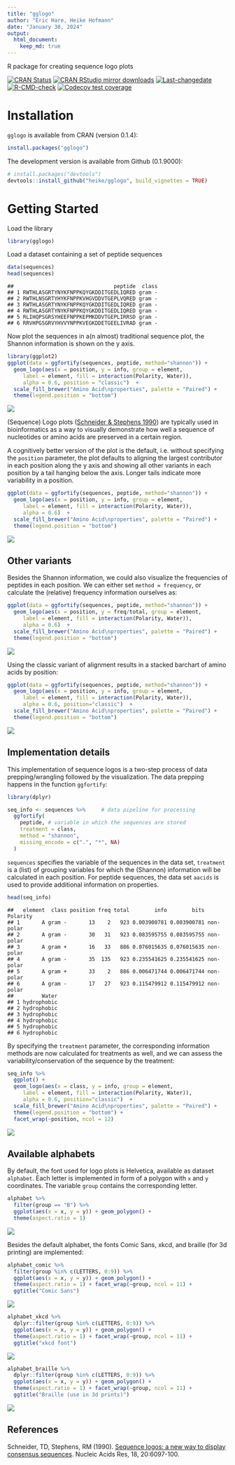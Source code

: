 ```yaml
---
title: "gglogo"
author: "Eric Hare, Heike Hofmann"
date: "January 30, 2024"
output: 
  html_document:
    keep_md: true
---
```




R package for creating sequence logo plots

<!-- badges: start -->
[![CRAN Status](http://www.r-pkg.org/badges/version/gglogo)](https://cran.r-project.org/package=gglogo) [![CRAN RStudio mirror downloads](https://cranlogs.r-pkg.org/badges/last-month/gglogo?color=blue)](https://r-pkg.org/pkg/gglogo)
[![Last-changedate](https://img.shields.io/badge/last%20change-2024--01--30-yellowgreen.svg)](https://github.com/heike/gglogo/commits/main)
[![R-CMD-check](https://github.com/heike/gglogo/actions/workflows/R-CMD-check.yaml/badge.svg)](https://github.com/heike/gglogo/actions/workflows/R-CMD-check.yaml)
[![Codecov test coverage](https://codecov.io/gh/heike/gglogo/branch/main/graph/badge.svg)](https://app.codecov.io/gh/heike/gglogo?branch=main)
<!-- badges: end -->


# Installation

`gglogo` is available from CRAN (version 0.1.4):

```r
install.packages("gglogo")
```


The development version is available from Github (0.1.9000):


```r
# install.packages("devtools")
devtools::install_github("heike/gglogo", build_vignettes = TRUE)
```

# Getting Started

Load the library


```r
library(gglogo)
```

Load a dataset containing a set of peptide sequences


```r
data(sequences)
head(sequences)
```

```
##                                peptide  class
## 1 RWTHLASGRTYNYKFNPPKQYGKDDITGEDLIQRED gram -
## 2 RWTHLNSGRTYHYKFNPPKVHGVDDVTGEPLVQRED gram -
## 3 RWTHLASGRTYNYKFNPPKQYGKDDITGEDLIQRED gram -
## 4 RWTHLASGRTYNYKFNPPKQYGKDDITGEDLIQRED gram -
## 5 RLIHQPSGRSYHEEFNPPKEPMKDDVTGEPLIRRSD gram -
## 6 RRVHPGSGRVYHVVYNPPKVEGKDDETGEELIVRAD gram -
```

Now plot the sequences in a(n almost) traditional sequence plot, the Shannon information is shown on the y axis. 


```r
library(ggplot2)
ggplot(data = ggfortify(sequences, peptide, method="shannon")) +      
  geom_logo(aes(x = position, y = info, group = element, 
     label = element, fill = interaction(Polarity, Water)),
     alpha = 0.6, position = "classic")  +
  scale_fill_brewer("Amino Acid\nproperties", palette = "Paired") +
  theme(legend.position = "bottom") 
```

![](man/figures/unnamed-chunk-5-1.png)<!-- -->

(Sequence) Logo plots ([Schneider & Stephens 1990](https://academic.oup.com/nar/article-abstract/18/20/6097/1141316)) are typically used in bioinformatics as a way to visually demonstrate how well a sequence of nucleotides or amino acids are preserved in a certain region.

A cognitively better version of the plot is the default, i.e. without specifying the `position` parameter, the plot defaults to aligning the largest contributor in each position along the y axis and showing all other variants in each position by a tail hanging below the axis. Longer tails indicate more variability in a position. 


```r
ggplot(data = ggfortify(sequences, peptide, method="shannon")) +      
  geom_logo(aes(x = position, y = info, group = element, 
     label = element, fill = interaction(Polarity, Water)),
     alpha = 0.6)  +
  scale_fill_brewer("Amino Acid\nproperties", palette = "Paired") +
  theme(legend.position = "bottom") 
```

![](man/figures/unnamed-chunk-6-1.png)<!-- -->

## Other variants

Besides the Shannon information, we could also visualize the frequencies of peptides in each position. We can either set `method = frequency`, or calculate the (relative) frequency information ourselves as:


```r
ggplot(data = ggfortify(sequences, peptide, method="shannon")) +      
  geom_logo(aes(x = position, y = freq/total, group = element, 
     label = element, fill = interaction(Polarity, Water)),
     alpha = 0.6)  +
  scale_fill_brewer("Amino Acid\nproperties", palette = "Paired") +
  theme(legend.position = "bottom") 
```

![](man/figures/unnamed-chunk-7-1.png)<!-- -->

Using the classic variant of alignment results in a stacked barchart of amino acids by position:


```r
ggplot(data = ggfortify(sequences, peptide, method="shannon")) +      
  geom_logo(aes(x = position, y = info, group = element, 
     label = element, fill = interaction(Polarity, Water)),
     alpha = 0.6, position="classic")  +
  scale_fill_brewer("Amino Acid\nproperties", palette = "Paired") +
  theme(legend.position = "bottom") 
```

![](man/figures/unnamed-chunk-8-1.png)<!-- -->


## Implementation details 

This implementation of sequence logos is a two-step process of data prepping/wrangling followed by the visualization. 
The data prepping happens in the function `ggfortify`:


```r
library(dplyr)

seq_info <- sequences %>%     # data pipeline for processing
  ggfortify(
    peptide, # variable in which the sequences are stored
    treatment = class,
    method = "shannon",
    missing_encode = c(".", "*", NA)
  )
```

`sequences` specifies the variable of the sequences in the data set, `treatment` is a (list) of grouping variables for which the (Shannon) information will be calculated in each position. For peptide sequences, the data set `aacids` is used to provide additional information on properties. 



```r
head(seq_info)
```

```
##   element  class position freq total        info        bits  Polarity
## 1       A gram -       13    2   923 0.003900781 0.003900781 non-polar
## 2       A gram -       30   31   923 0.083595755 0.083595755 non-polar
## 3       A gram +       16   33   886 0.076015635 0.076015635 non-polar
## 4       A gram -       35  135   923 0.235541625 0.235541625 non-polar
## 5       A gram +       33    2   886 0.006471744 0.006471744 non-polar
## 6       A gram -       17   27   923 0.115479912 0.115479912 non-polar
##         Water
## 1 hydrophobic
## 2 hydrophobic
## 3 hydrophobic
## 4 hydrophobic
## 5 hydrophobic
## 6 hydrophobic
```

By specifying the `treatment` parameter, the corresponding information methods are now calculated for treatments as well, and we can assess the variability/conservation of the sequence by the treatment:


```r
seq_info %>%
  ggplot() + 
  geom_logo(aes(x = class, y = info, group = element, 
     label = element, fill = interaction(Polarity, Water)),
     alpha = 0.6, position="classic")  +
  scale_fill_brewer("Amino Acid\nproperties", palette = "Paired") +
  theme(legend.position = "bottom") +
  facet_wrap(~position, ncol = 12)
```

![](man/figures/unnamed-chunk-11-1.png)<!-- -->


## Available alphabets


By default, the font used for logo plots is Helvetica, available as dataset `alphabet`. Each letter is implemented in form of a polygon with `x` and `y` coordinates. The variable `group` contains the corresponding letter.


```r
alphabet %>%
  filter(group == "B") %>% 
  ggplot(aes(x = x, y = y)) + geom_polygon() + 
  theme(aspect.ratio = 1)
```

![](man/figures/unnamed-chunk-12-1.png)<!-- -->

Besides the default alphabet, the fonts  Comic Sans, xkcd, and braille (for 3d printing) are implemented:


```r
alphabet_comic %>% 
  filter(group %in% c(LETTERS, 0:9)) %>%
  ggplot(aes(x = x, y = y)) + geom_polygon() + 
  theme(aspect.ratio = 1) + facet_wrap(~group, ncol = 11) + 
  ggtitle("Comic Sans")
```

![](man/figures/unnamed-chunk-13-1.png)<!-- -->

```r
alphabet_xkcd %>% 
  dplyr::filter(group %in% c(LETTERS, 0:9)) %>%
  ggplot(aes(x = x, y = y)) + geom_polygon() + 
  theme(aspect.ratio = 1) + facet_wrap(~group, ncol = 11) + 
  ggtitle("xkcd font")
```

![](man/figures/unnamed-chunk-13-2.png)<!-- -->

```r
alphabet_braille %>% 
  dplyr::filter(group %in% c(LETTERS, 0:9)) %>%
  ggplot(aes(x = x, y = y)) + geom_polygon() + 
  theme(aspect.ratio = 1) + facet_wrap(~group, ncol = 11) + 
  ggtitle("Braille (use in 3d prints)")
```

![](man/figures/unnamed-chunk-13-3.png)<!-- -->


## References

Schneider, TD, Stephens, RM (1990). [Sequence logos: a new way to display consensus sequences](https://academic.oup.com/nar/article-abstract/18/20/6097/1141316). Nucleic Acids Res, 18, 20:6097-100.

